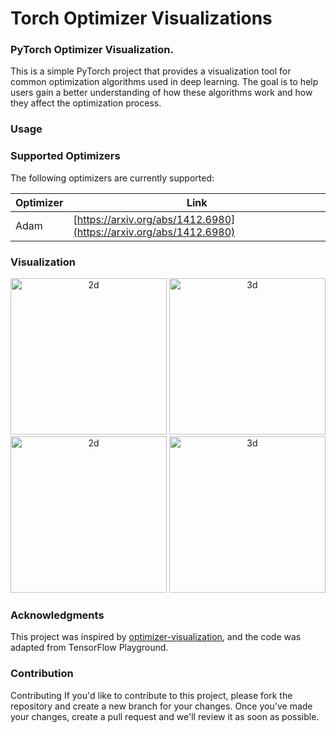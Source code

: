 # Torch Optimizer Visualizations

### PyTorch Optimizer Visualization.

This is a simple PyTorch project that provides a
visualization tool for common optimization algorithms
used in deep learning. The goal is to help users gain
a better understanding of how these algorithms work 
and how they affect the optimization process.

### Usage

### Supported Optimizers

The following optimizers are currently supported:

<center>

| Optimizer | Link |
|-----------|------|
| Adam      | [https://arxiv.org/abs/1412.6980](https://arxiv.org/abs/1412.6980) |

</center>

### Visualization

<div align=center>
    <span class='gp-n'>
        <img src='https://github.com/tinyzqh/torch_optimizer_visualizations/blob/main/pic/rastrigin_2d.gif' width="250" alt="2d"/>
        <img src='https://github.com/tinyzqh/torch_optimizer_visualizations/blob/main/pic/rastrigin_3d.gif' width="250" alt="3d"/>
    </span>
</div>


<div align=center>
    <span class='gp-n'>
        <img src='https://github.com/tinyzqh/torch_optimizer_visualizations/blob/main/pic/rosenbrock_2d.gif' width="250" alt="2d"/>
        <img src='https://github.com/tinyzqh/torch_optimizer_visualizations/blob/main/pic/rosenbrock_3d.gif' width="250" alt="3d"/>
    </span>
</div>

### Acknowledgments

This project was inspired by [optimizer-visualization](https://github.com/Jaewan-Yun/optimizer-visualization), 
and the code was adapted from TensorFlow Playground.


### Contribution

Contributing
If you'd like to contribute to this project, 
please fork the repository and create a new branch 
for your changes. 
Once you've made your changes, 
create a pull request and we'll review it as soon as possible.